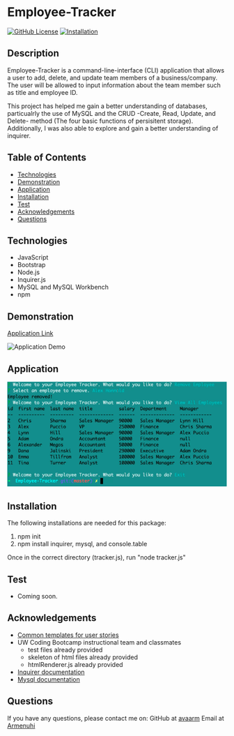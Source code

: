 # Employee-Tracker
[![GitHub License](https://img.shields.io/badge/License-orange.svg)](Develop/License/MIT.md)
[![Installation](https://img.shields.io/badge/Installation-blue.svg)](#installation)


## Description 

Employee-Tracker is a command-line-interface (CLI) application that allows a user to add, delete, and update team members of a business/company. The user will be allowed to input information about the team member such as title and employee ID. 

This project has helped me gain a better understanding of databases, particualrly the use of MySQL and the CRUD -Create, Read, Update, and Delete- method (The four basic functions of persisitent storage). Additionally, I was also able to explore and gain a better understanding of inquirer.


## Table of Contents

* [Technologies](#technologies)
* [Demonstration](#demonstration)
* [Application](#Application)
* [Installation](#installation)
* [Test](#test)
* [Acknowledgements](#acknowledgements)
* [Questions](#questions)

## Technologies

* JavaScript
* Bootstrap
* Node.js
* Inquirer.js
* MySQL and MySQL Workbench
* npm


## Demonstration 

[Application Link](https://drive.google.com/file/d/1kshvcSYOK74Xfsc24ylWOdHXan1ZdfMy/view)

![Application Demo](Assets/Images/EmployeeTracker.gif)

## Application 

![Finished Product](Assets/Images/tracker.png)

## Installation

The following installations are needed for this package:
1. npm init  
2. npm install inquirer, mysql, and console.table
    
Once in the correct directory (tracker.js), run "node tracker.js"


## Test

* Coming soon.


## Acknowledgements


* [Common templates for user stories](https://en.wikipedia.org/wiki/User_story#Common_templates)
* UW Coding Bootcamp instructional team and classmates
    * test files already provided
    * skeleton of html files already provided
    * htmlRenderer.js already provided
* [Inquirer documentation](https://www.npmjs.com/package/inquirer)
* [Mysql documentation](https://www.npmjs.com/package/mysql)


## Questions 

If you have any questions, please contact me on:
GitHub at [avaarm](https://github.com/avaarm)
Email at [Armenuhi](mailto:avaarm95@mail.com)



